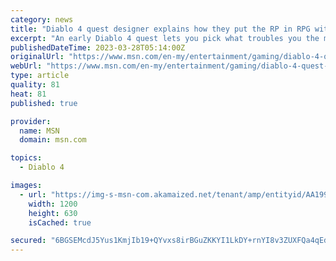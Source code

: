 ```yaml
---
category: news
title: "Diablo 4 quest designer explains how they put the RP in RPG with one simple choice"
excerpt: "An early Diablo 4 quest lets you pick what troubles you the most for a cleansing ritual. Your choice doesn't change how the story plays out, but the quest accomplishes two important goals early in the ..."
publishedDateTime: 2023-03-28T05:14:00Z
originalUrl: "https://www.msn.com/en-my/entertainment/gaming/diablo-4-quest-designer-explains-how-they-put-the-rp-in-rpg-with-one-simple-choice/ar-AA199ljt"
webUrl: "https://www.msn.com/en-my/entertainment/gaming/diablo-4-quest-designer-explains-how-they-put-the-rp-in-rpg-with-one-simple-choice/ar-AA199ljt"
type: article
quality: 81
heat: 81
published: true

provider:
  name: MSN
  domain: msn.com

topics:
  - Diablo 4

images:
  - url: "https://img-s-msn-com.akamaized.net/tenant/amp/entityid/AA199nrn.img?h=630&w=1200&m=6&q=60&o=t&l=f&f=jpg&x=489&y=256"
    width: 1200
    height: 630
    isCached: true

secured: "6BGSEMcdJ5Yus1KmjIb19+QYvxs8irBGuZKKYI1LkDY+rnYI8v3ZUXFQa4qEd7nKHnHGZAPHSQ5UsmfXBIHk8OCxu4+35NPQZFG4ySY6mkrMf3vr3JqcYmhiUcQ2uRzYQo4Ebsv0x4fAosit+QYbHi4fm3SrocgyF8eunMS5rS3UI4oy8kVqQXXM9gvJ31BT6OFBAsofFZX1uBDLdQZ2+SG9pGI5TDQJBjeFpqRcwwtRD+7QYmGiGzJw3km3nro2D6RybPXCBB2sTbjR9V8X4a3Rr4puwIRkV7uuuGcINCVxRMW5oHGEELt3FeTgKI4oniHfo9IYEI85WdYP3agbs+opqgml7kT8kn/C/TMXRKI=;oy1qPNPMvLawXtsTzA9iig=="
---
```


